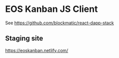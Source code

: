 # EOS Kanban JS Client

See https://github.com/blockmatic/react-dapp-stack 


## Staging site 

https://eoskanban.netlify.com/

